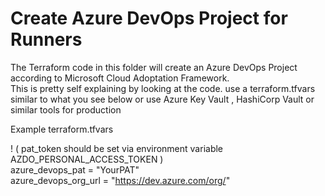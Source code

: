 # Create Azure DevOps Project for Runners

The Terraform code in this folder will create an Azure DevOps Project according to Microsoft Cloud Adoptation Framework.  
This is pretty self explaining by looking at the code. use a terraform.tfvars similar to what you see below or use Azure Key Vault , HashiCorp Vault or similar tools for production
  
  
Example terraform.tfvars  

! ( pat_token should be set via environment variable AZDO_PERSONAL_ACCESS_TOKEN )  
azure_devops_pat = "YourPAT"  
azure_devops_org_url = "https://dev.azure.com/org/"  